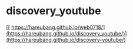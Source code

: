 # discovery_youtube
[[ https://hareubang.github.io/web0718/](https://hareubang.github.io/discovery_youtube/)](https://hareubang.github.io/discovery-youtube/)
